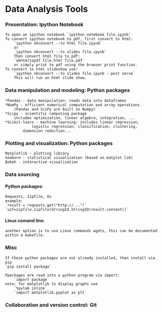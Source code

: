 ---
---
# Data Analysis Tools

### Presentation: Ipython Notebook
	To open an ipython notebook `ipython notebook file.ipynb`
	To convert ipython notebook to pdf, first convert to html:
		`ipython nbconvert --to html file.ipynb`
		or
		`ipython nbconvert --to slides file.ipynb`
		Then convert html file to pdf:
		`wkhtmltopdf file.html file.pdf` 
		or simply print to pdf using the browser print function.
	To convert to html slideshow use:
		`ipython nbconvert --to slides file.ipynb --post serve`
		This will run an html slide show.

### Data manipulation and modeling: Python packages
	*Pandas - data manipulation: reads data into dataframes
	*NumPy - efficient numerical computation and array operations
		(Pandas and SciPy are built on Numpy)
	*Scipy - scientific computing package 
		includes optimization, linear algebra, integration, ...
	*Scikit-learn - machine learning: includes linear regression,
                logistic regression, classification, clustering,
        	dimension reduction...

### Plotting and visualization:  Python packages
	Matplotlib - plotting library
	Seaborn - statistical visualization (based on matplot lib)
	Bokeh - interactive visualization

### Data sourcing

#### Python packages:
	Requests, Zipfile, Os
	example:
	`result = requests.get("http://...")`
	`uzf=zipfile.zipfile(StringIO.StringIO(result.content))`

#### Linux comand line:
	another option is to use Linux commands wgets, this can be documented within a makefile.

### Misc
	If these python packages are not already installed, then install via pip
	`pip install package`

	Ppackages are read into a python program via import:
		`import package`
	note: for matplotlib to display graphs use 
		`%pylab inline` 
		`import matplotlib.pyplot as plt`

### Collaboration and version control:  Git

